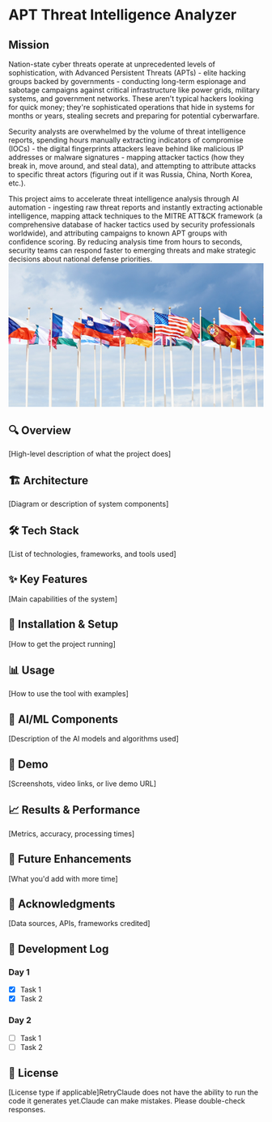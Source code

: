 # APT Threat Intelligence Analyzer

## Mission
Nation-state cyber threats operate at unprecedented levels of sophistication, with Advanced Persistent Threats (APTs) - elite hacking groups backed by governments - conducting long-term espionage and sabotage campaigns against critical infrastructure like power grids, military systems, and government networks. These aren't typical hackers looking for quick money; they're sophisticated operations that hide in systems for months or years, stealing secrets and preparing for potential cyberwarfare.

Security analysts are overwhelmed by the volume of threat intelligence reports, spending hours manually extracting indicators of compromise (IOCs) - the digital fingerprints attackers leave behind like malicious IP addresses or malware signatures - mapping attacker tactics (how they break in, move around, and steal data), and attempting to attribute attacks to specific threat actors (figuring out if it was Russia, China, North Korea, etc.).

This project aims to accelerate threat intelligence analysis through AI automation - ingesting raw threat reports and instantly extracting actionable intelligence, mapping attack techniques to the MITRE ATT&CK framework (a comprehensive database of hacker tactics used by security professionals worldwide), and attributing campaigns to known APT groups with confidence scoring. By reducing analysis time from hours to seconds, security teams can respond faster to emerging threats and make strategic decisions about national defense priorities. 
![alt text](image.png)

## 🔍 Overview
[High-level description of what the project does]

## 🏗️ Architecture
[Diagram or description of system components]

## 🛠️ Tech Stack
[List of technologies, frameworks, and tools used]

## ✨ Key Features
[Main capabilities of the system]

## 🚀 Installation & Setup
[How to get the project running]

## 📊 Usage
[How to use the tool with examples]

## 🧠 AI/ML Components
[Description of the AI models and algorithms used]

## 🎨 Demo
[Screenshots, video links, or live demo URL]

## 📈 Results & Performance
[Metrics, accuracy, processing times]

## 🔮 Future Enhancements
[What you'd add with more time]

## 🙏 Acknowledgments
[Data sources, APIs, frameworks credited]

## 📝 Development Log
### Day 1
- [x] Task 1
- [x] Task 2

### Day 2
- [ ] Task 1
- [ ] Task 2

## 📄 License
[License type if applicable]RetryClaude does not have the ability to run the code it generates yet.Claude can make mistakes. Please double-check responses.